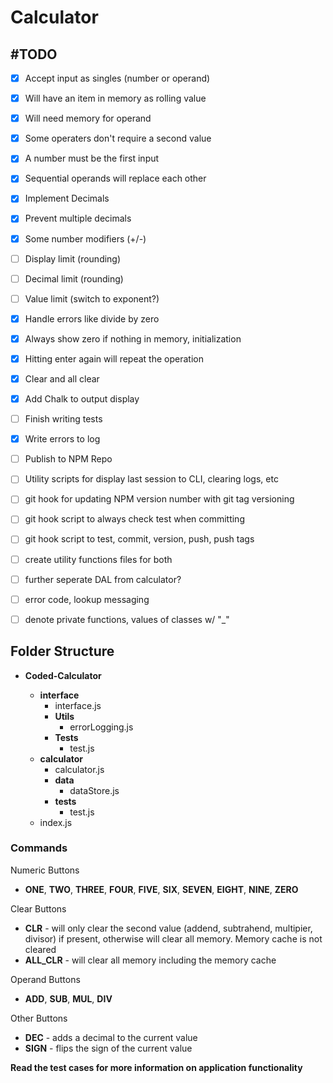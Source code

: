 # Calculator

## \#TODO

- [x] Accept input as singles (number or operand)
- [x] Will have an item in memory as rolling value
- [x] Will need memory for operand
- [x] Some operaters don't require a second value
- [x] A number must be the first input
- [x] Sequential operands will replace each other
- [x] Implement Decimals
- [x] Prevent multiple decimals
- [x] Some number modifiers (+/-)
- [ ] Display limit (rounding)
- [ ] Decimal limit (rounding)
- [ ] Value limit (switch to exponent?)
- [x] Handle errors like divide by zero
- [x] Always show zero if nothing in memory, initialization
- [x] Hitting enter again will repeat the operation
- [x] Clear and all clear

- [x] Add Chalk to output display
- [ ] Finish writing tests
- [x] Write errors to log
- [ ] Publish to NPM Repo
- [ ] Utility scripts for display last session to CLI, clearing logs, etc
- [ ] git hook for updating NPM version number with git tag versioning
- [ ] git hook script to always check test when committing
- [ ] git hook script to test, commit, version, push, push tags
- [ ] create utility functions files for both
- [ ] further seperate DAL from calculator?
- [ ] error code, lookup messaging
- [ ] denote private functions, values of classes w/ "_"

## Folder Structure

- **Coded-Calculator**

  - **interface**
    - interface.js
    - **Utils**
      - errorLogging.js
    - **Tests**
      - test.js
  - **calculator**
    - calculator.js
    - **data**
      - dataStore.js
    - **tests**
      - test.js
  - index.js

### Commands

Numeric Buttons

- **ONE**, **TWO**, **THREE**, **FOUR**, **FIVE**, **SIX**, **SEVEN**, **EIGHT**, **NINE**, **ZERO**

Clear Buttons

- **CLR** - will only clear the second value (addend, subtrahend, multipier, divisor) if present, otherwise will clear all memory. Memory cache is not cleared
- **ALL_CLR** - will clear all memory including the memory cache

Operand Buttons

- **ADD**, **SUB**, **MUL**, **DIV**

Other Buttons

- **DEC** - adds a decimal to the current value
- **SIGN** - flips the sign of the current value

**Read the test cases for more information on application functionality**
